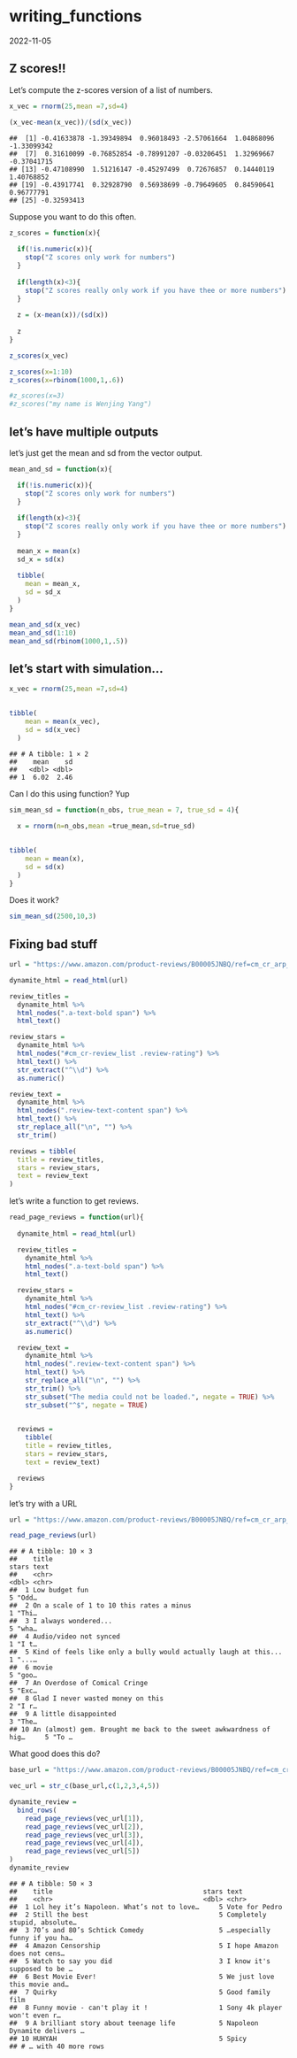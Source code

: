 writing_functions
================
2022-11-05

## Z scores!!

Let’s compute the z-scores version of a list of numbers.

``` r
x_vec = rnorm(25,mean =7,sd=4)

(x_vec-mean(x_vec))/(sd(x_vec))
```

    ##  [1] -0.41633878 -1.39349894  0.96018493 -2.57061664  1.04868096 -1.33099342
    ##  [7]  0.31610099 -0.76852854 -0.78991207 -0.03206451  1.32969667 -0.37041715
    ## [13] -0.47108990  1.51216147 -0.45297499  0.72676857  0.14440119  1.40768852
    ## [19] -0.43917741  0.32928790  0.56938699 -0.79649605  0.84590641  0.96777791
    ## [25] -0.32593413

Suppose you want to do this often.

``` r
z_scores = function(x){
  
  if(!is.numeric(x)){
    stop("Z scores only work for numbers")
  }
  
  if(length(x)<3){
    stop("Z scores really only work if you have thee or more numbers")
  }
  
  z = (x-mean(x))/(sd(x))
  
  z
}
```

``` r
z_scores(x_vec)

z_scores(x=1:10)
z_scores(x=rbinom(1000,1,.6))

#z_scores(x=3)
#z_scores("my name is Wenjing Yang")
```

## let’s have multiple outputs

let’s just get the mean and sd from the vector output.

``` r
mean_and_sd = function(x){

  if(!is.numeric(x)){
    stop("Z scores only work for numbers")
  }
  
  if(length(x)<3){
    stop("Z scores really only work if you have thee or more numbers")
  }
  
  mean_x = mean(x)
  sd_x = sd(x)
  
  tibble(
    mean = mean_x,
    sd = sd_x
  )
}
```

``` r
mean_and_sd(x_vec)
mean_and_sd(1:10)
mean_and_sd(rbinom(1000,1,.5))
```

## let’s start with simulation…

``` r
x_vec = rnorm(25,mean =7,sd=4)

  
tibble(
    mean = mean(x_vec),
    sd = sd(x_vec)
  )
```

    ## # A tibble: 1 × 2
    ##    mean    sd
    ##   <dbl> <dbl>
    ## 1  6.02  2.46

Can I do this using function? Yup

``` r
sim_mean_sd = function(n_obs, true_mean = 7, true_sd = 4){
  
  x = rnorm(n=n_obs,mean =true_mean,sd=true_sd)

  
tibble(
    mean = mean(x),
    sd = sd(x)
  )
}
```

Does it work?

``` r
sim_mean_sd(2500,10,3)
```

## Fixing bad stuff

``` r
url = "https://www.amazon.com/product-reviews/B00005JNBQ/ref=cm_cr_arp_d_viewopt_rvwer?ie=UTF8&reviewerType=avp_only_reviews&sortBy=recent&pageNumber=1"

dynamite_html = read_html(url)

review_titles = 
  dynamite_html %>%
  html_nodes(".a-text-bold span") %>%
  html_text()

review_stars = 
  dynamite_html %>%
  html_nodes("#cm_cr-review_list .review-rating") %>%
  html_text() %>%
  str_extract("^\\d") %>%
  as.numeric()

review_text = 
  dynamite_html %>%
  html_nodes(".review-text-content span") %>%
  html_text() %>% 
  str_replace_all("\n", "") %>% 
  str_trim()

reviews = tibble(
  title = review_titles,
  stars = review_stars,
  text = review_text
)
```

let’s write a function to get reviews.

``` r
read_page_reviews = function(url){
  
  dynamite_html = read_html(url)

  review_titles = 
    dynamite_html %>%
    html_nodes(".a-text-bold span") %>%
    html_text()

  review_stars = 
    dynamite_html %>%
    html_nodes("#cm_cr-review_list .review-rating") %>%
    html_text() %>%
    str_extract("^\\d") %>%
    as.numeric()

  review_text = 
    dynamite_html %>%
    html_nodes(".review-text-content span") %>%
    html_text() %>% 
    str_replace_all("\n", "") %>% 
    str_trim() %>%
    str_subset("The media could not be loaded.", negate = TRUE) %>% 
    str_subset("^$", negate = TRUE)
  

  reviews = 
    tibble(
    title = review_titles,
    stars = review_stars,
    text = review_text)

  reviews
}
```

let’s try with a URL

``` r
url = "https://www.amazon.com/product-reviews/B00005JNBQ/ref=cm_cr_arp_d_viewopt_rvwer?ie=UTF8&reviewerType=avp_only_reviews&sortBy=recent&pageNumber=5"

read_page_reviews(url)
```

    ## # A tibble: 10 × 3
    ##    title                                                             stars text 
    ##    <chr>                                                             <dbl> <chr>
    ##  1 Low budget fun                                                        5 "Odd…
    ##  2 On a scale of 1 to 10 this rates a minus                              1 "Thi…
    ##  3 I always wondered...                                                  5 "wha…
    ##  4 Audio/video not synced                                                1 "I t…
    ##  5 Kind of feels like only a bully would actually laugh at this...       1 "...…
    ##  6 movie                                                                 5 "goo…
    ##  7 An Overdose of Comical Cringe                                         5 "Exc…
    ##  8 Glad I never wasted money on this                                     2 "I r…
    ##  9 A little disappointed                                                 3 "The…
    ## 10 An (almost) gem. Brought me back to the sweet awkwardness of hig…     5 "To …

What good does this do?

``` r
base_url = "https://www.amazon.com/product-reviews/B00005JNBQ/ref=cm_cr_arp_d_viewopt_rvwer?ie=UTF8&reviewerType=avp_only_reviews&sortBy=recent&pageNumber="

vec_url = str_c(base_url,c(1,2,3,4,5))

dynamite_review = 
  bind_rows(
    read_page_reviews(vec_url[1]),
    read_page_reviews(vec_url[2]),
    read_page_reviews(vec_url[3]),
    read_page_reviews(vec_url[4]),
    read_page_reviews(vec_url[5])
)
dynamite_review
```

    ## # A tibble: 50 × 3
    ##    title                                      stars text                        
    ##    <chr>                                      <dbl> <chr>                       
    ##  1 Lol hey it’s Napoleon. What’s not to love…     5 Vote for Pedro              
    ##  2 Still the best                                 5 Completely stupid, absolute…
    ##  3 70’s and 80’s Schtick Comedy                   5 …especially funny if you ha…
    ##  4 Amazon Censorship                              5 I hope Amazon does not cens…
    ##  5 Watch to say you did                           3 I know it's supposed to be …
    ##  6 Best Movie Ever!                               5 We just love this movie and…
    ##  7 Quirky                                         5 Good family film            
    ##  8 Funny movie - can't play it !                  1 Sony 4k player won't even r…
    ##  9 A brilliant story about teenage life           5 Napoleon Dynamite delivers …
    ## 10 HUHYAH                                         5 Spicy                       
    ## # … with 40 more rows
